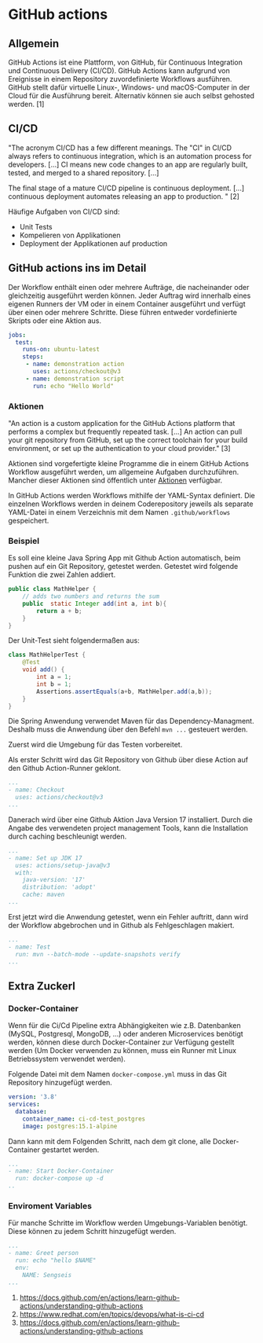 # GitHub actions
## Allgemein
GitHub Actions ist eine Plattform, von GitHub, für Continuous Integration und Continuous Delivery (CI/CD). GitHub Actions kann aufgrund von Ereignisse in einem Repository zuvordefinierte Workflows ausführen. GitHub stellt dafür virtuelle Linux-, Windows- und macOS-Computer in der Cloud für die Ausführung bereit. Alternativ können sie auch selbst gehosted werden. [1]

## CI/CD
"The acronym CI/CD has a few different meanings. The "CI" in CI/CD always refers to continuous integration, which is an automation process for developers. [...] CI means new code changes to an app are regularly built, tested, and merged to a shared repository. [...]

The final stage of a mature CI/CD pipeline is continuous deployment. [...] continuous deployment automates releasing an app to production.
" [2]

Häufige Aufgaben von CI/CD sind:
- Unit Tests
- Kompelieren von Applikationen
- Deployment der Applikationen auf production

## GitHub actions ins im Detail

Der Workflow enthält einen oder mehrere Aufträge, die nacheinander oder gleichzeitig ausgeführt werden können. Jeder Auftrag wird innerhalb eines eigenen Runners der VM oder in einem Container ausgeführt und verfügt über einen oder mehrere Schritte. Diese führen entweder vordefinierte Skripts oder eine Aktion aus.

```yaml
jobs:
  test:
    runs-on: ubuntu-latest
    steps:
     - name: demonstration action
       uses: actions/checkout@v3
     - name: demonstration script
       run: echo "Hello World"
```

### Aktionen
"An action is a custom application for the GitHub Actions platform that performs a complex but frequently repeated task. [...] An action can pull your git repository from GitHub, set up the correct toolchain for your build environment, or set up the authentication to your cloud provider." [3]

Aktionen sind vorgefertigte kleine Programme die in einem GitHub Actions Workflow ausgeführt werden, um allgemeine Aufgaben durchzuführen. Mancher dieser Aktionen sind öffentlich unter [Aktionen](https://github.com/marketplace?type=actions) verfügbar.

In GitHub Actions werden Workflows mithilfe der YAML-Syntax definiert. Die einzelnen Workflows werden in deinem Coderepository jeweils als separate YAML-Datei in einem Verzeichnis mit dem Namen `.github/workflows` gespeichert.

### Beispiel
Es soll eine kleine Java Spring App mit Github Action automatisch, beim pushen auf ein Git Repository, getestet werden. Getestet wird folgende Funktion die zwei Zahlen addiert.

```java
public class MathHelper {
    // adds two numbers and returns the sum
    public  static Integer add(int a, int b){
        return a + b;
    }
}
```
Der Unit-Test sieht folgendermaßen aus:
```java
class MathHelperTest {
    @Test
    void add() {
        int a = 1;
        int b = 1;
        Assertions.assertEquals(a+b, MathHelper.add(a,b));
    }
}
```
Die Spring Anwendung verwendet Maven für das Dependency-Managment. Deshalb muss die Anwendung über den Befehl `mvn ...` gesteuert werden.


Zuerst wird die Umgebung für das Testen vorbereitet.


Als erster Schritt wird das Git Repository von Github über diese Action auf den Github Action-Runner geklont.
```yaml
...
- name: Checkout
  uses: actions/checkout@v3
...
```
Danerach wird über eine Github Aktion Java Version 17 installiert. Durch die Angabe des verwendeten project management Tools, kann die Installation durch caching beschleunigt werden.
```yaml
...
- name: Set up JDK 17
  uses: actions/setup-java@v3
  with:
    java-version: '17'
    distribution: 'adopt'
    cache: maven
...
```

Erst jetzt wird die Anwendung getestet, wenn ein Fehler auftritt, dann wird der Workflow abgebrochen und in Github als Fehlgeschlagen makiert.
```yaml
...
- name: Test
  run: mvn --batch-mode --update-snapshots verify
...
```

## Extra Zuckerl
### Docker-Container
Wenn für die Ci/Cd Pipeline extra Abhängigkeiten wie z.B. Datenbanken (MySQL, Postgresql, MongoDB, ...) oder anderen Microservices benötigt werden, können diese durch Docker-Container zur Verfügung gestellt werden (Um Docker verwenden zu können, muss ein Runner mit Linux Betriebssystem verwendet werden).

Folgende Datei mit dem Namen `docker-compose.yml` muss in das Git Repository hinzugefügt werden.
```yaml
version: '3.8'
services:
  database:
    container_name: ci-cd-test_postgres
    image: postgres:15.1-alpine
```

Dann kann mit dem Folgenden Schritt, nach dem git clone, alle Docker-Container gestartet werden.
```yaml
...
- name: Start Docker-Container
  run: docker-compose up -d
..
```

### Enviroment Variables
Für manche Schritte im Workflow werden Umgebungs-Variablen benötigt. Diese können zu jedem Schritt hinzugefügt werden.
```yaml
...
- name: Greet person
  run: echo "hello $NAME"
  env:
    NAME: Sengseis
...
```

1. https://docs.github.com/en/actions/learn-github-actions/understanding-github-actions
2. https://www.redhat.com/en/topics/devops/what-is-ci-cd
3. https://docs.github.com/en/actions/learn-github-actions/understanding-github-actions